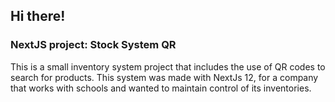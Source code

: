 ## Hi there!

### NextJS project: Stock System QR

This is a small inventory system project that includes the use of QR codes to search for products. This system was made with NextJs 12, for a company that works with schools and wanted to maintain control of its inventories.
